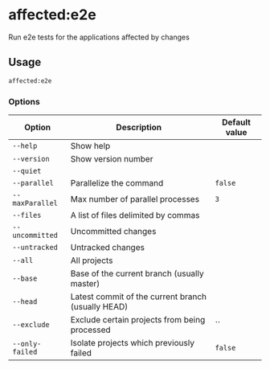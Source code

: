 # affected:e2e

Run e2e tests for the applications affected by changes

## Usage

```bash
affected:e2e
```

### Options

| Option          | Description                                        | Default value |
| --------------- | -------------------------------------------------- | ------------- |
| `--help`        | Show help                                          |               |
| `--version`     | Show version number                                |               |
| `--quiet`       |                                                    |               |
| `--parallel`    | Parallelize the command                            | `false`       |
| `--maxParallel` | Max number of parallel processes                   | `3`           |
| `--files`       | A list of files delimited by commas                |               |
| `--uncommitted` | Uncommitted changes                                |               |
| `--untracked`   | Untracked changes                                  |               |
| `--all`         | All projects                                       |               |
| `--base`        | Base of the current branch (usually master)        |               |
| `--head`        | Latest commit of the current branch (usually HEAD) |               |
| `--exclude`     | Exclude certain projects from being processed      | ``            |
| `--only-failed` | Isolate projects which previously failed           | `false`       |
